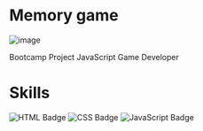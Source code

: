 # Memory game

![image](https://user-images.githubusercontent.com/65916297/125148617-2153e180-e10a-11eb-8964-0d7542dfc8a5.png)

Bootcamp Project JavaScript Game Developer

# Skills
![HTML Badge](https://img.shields.io/badge/HTML5-E34F26?style=for-the-badge&logo=html5&logoColor=white)
![CSS Badge](https://img.shields.io/badge/CSS3-1572B6?style=for-the-badge&logo=css3&logoColor=white)
![JavaScript Badge](https://img.shields.io/badge/JavaScript-F7DF1E?style=for-the-badge&logo=javascript&logoColor=black)
